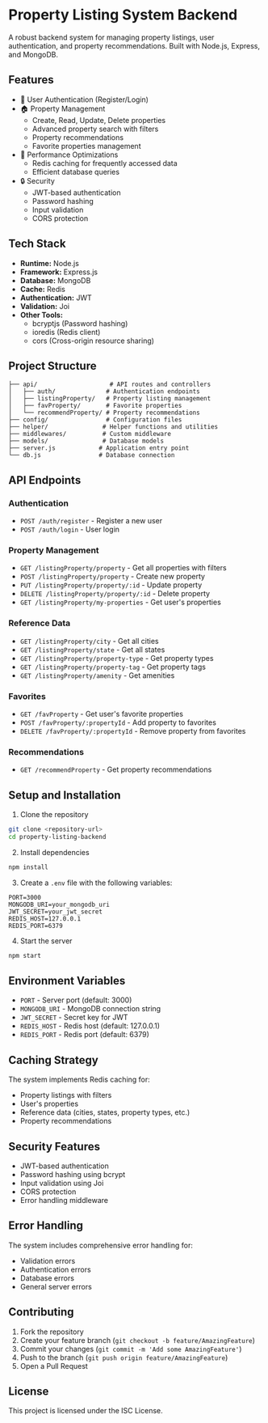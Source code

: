 # Property Listing System Backend

A robust backend system for managing property listings, user authentication, and property recommendations. Built with Node.js, Express, and MongoDB.

## Features

- 🔐 User Authentication (Register/Login)
- 🏠 Property Management
  - Create, Read, Update, Delete properties
  - Advanced property search with filters
  - Property recommendations
  - Favorite properties management
- 🚀 Performance Optimizations
  - Redis caching for frequently accessed data
  - Efficient database queries
- 🔒 Security
  - JWT-based authentication
  - Password hashing
  - Input validation
  - CORS protection

## Tech Stack

- **Runtime:** Node.js
- **Framework:** Express.js
- **Database:** MongoDB
- **Cache:** Redis
- **Authentication:** JWT
- **Validation:** Joi
- **Other Tools:**
  - bcryptjs (Password hashing)
  - ioredis (Redis client)
  - cors (Cross-origin resource sharing)

## Project Structure

```
├── api/                    # API routes and controllers
│   ├── auth/              # Authentication endpoints
│   ├── listingProperty/   # Property listing management
│   ├── favProperty/       # Favorite properties
│   └── recommendProperty/ # Property recommendations
├── config/                # Configuration files
├── helper/               # Helper functions and utilities
├── middlewares/          # Custom middleware
├── models/               # Database models
├── server.js            # Application entry point
└── db.js                # Database connection
```

## API Endpoints

### Authentication
- `POST /auth/register` - Register a new user
- `POST /auth/login` - User login

### Property Management
- `GET /listingProperty/property` - Get all properties with filters
- `POST /listingProperty/property` - Create new property
- `PUT /listingProperty/property/:id` - Update property
- `DELETE /listingProperty/property/:id` - Delete property
- `GET /listingProperty/my-properties` - Get user's properties

### Reference Data
- `GET /listingProperty/city` - Get all cities
- `GET /listingProperty/state` - Get all states
- `GET /listingProperty/property-type` - Get property types
- `GET /listingProperty/property-tag` - Get property tags
- `GET /listingProperty/amenity` - Get amenities

### Favorites
- `GET /favProperty` - Get user's favorite properties
- `POST /favProperty/:propertyId` - Add property to favorites
- `DELETE /favProperty/:propertyId` - Remove property from favorites

### Recommendations
- `GET /recommendProperty` - Get property recommendations

## Setup and Installation

1. Clone the repository
```bash
git clone <repository-url>
cd property-listing-backend
```

2. Install dependencies
```bash
npm install
```

3. Create a `.env` file with the following variables:
```
PORT=3000
MONGODB_URI=your_mongodb_uri
JWT_SECRET=your_jwt_secret
REDIS_HOST=127.0.0.1
REDIS_PORT=6379
```

4. Start the server
```bash
npm start
```

## Environment Variables

- `PORT` - Server port (default: 3000)
- `MONGODB_URI` - MongoDB connection string
- `JWT_SECRET` - Secret key for JWT
- `REDIS_HOST` - Redis host (default: 127.0.0.1)
- `REDIS_PORT` - Redis port (default: 6379)

## Caching Strategy

The system implements Redis caching for:
- Property listings with filters
- User's properties
- Reference data (cities, states, property types, etc.)
- Property recommendations

## Security Features

- JWT-based authentication
- Password hashing using bcrypt
- Input validation using Joi
- CORS protection
- Error handling middleware

## Error Handling

The system includes comprehensive error handling for:
- Validation errors
- Authentication errors
- Database errors
- General server errors

## Contributing

1. Fork the repository
2. Create your feature branch (`git checkout -b feature/AmazingFeature`)
3. Commit your changes (`git commit -m 'Add some AmazingFeature'`)
4. Push to the branch (`git push origin feature/AmazingFeature`)
5. Open a Pull Request

## License

This project is licensed under the ISC License. 